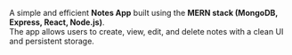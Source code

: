 
A simple and efficient **Notes App** built using the **MERN stack (MongoDB, Express, React, Node.js)**.  
The app allows users to create, view, edit, and delete notes with a clean UI and persistent storage.
